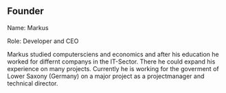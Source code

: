 ## Founder

Name: Markus 

Role: Developer and CEO

Markus studied computersciens and economics and after his education he worked for differnt companys in the IT-Sector. There he could expand his experience on many projects. Currently he is working for the goverment of Lower Saxony (Germany) on a major project as a projectmanager and technical director.




